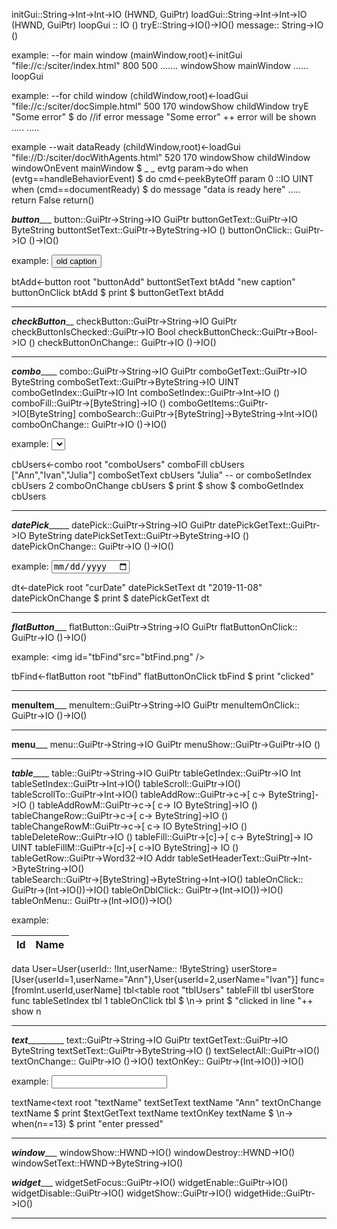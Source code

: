 initGui::String->Int->Int->IO (HWND, GuiPtr)
loadGui::String->Int->Int->IO (HWND, GuiPtr)
loopGui :: IO ()
tryE::String->IO()->IO()
message:: String->IO ()

example: --for main window
(mainWindow,root)<-initGui "file://c:/sciter/index.html" 800 500
.......
windowShow mainWindow
......
loopGui

example: --for child window
(childWindow,root)<-loadGui "file://c:/sciter/docSimple.html" 500 170
windowShow childWindow
tryE "Some error" $ do //if error message "Some error" ++ error will be shown 
  .....
  .....

example --wait dataReady
 (childWindow,root)<-loadGui "file://D:/sciter/docWithAgents.html" 520 170
  windowShow childWindow
  windowOnEvent mainWindow $ \_ _ evtg param->do
    when (evtg==handleBehaviorEvent) $ do
      cmd<-peekByteOff param 0 ::IO UINT
      when (cmd==documentReady) $ do
		message "data is ready here"
		.....
	return False
 return() 	

___________________________________button______________________________________
button::GuiPtr->String->IO GuiPtr
buttonGetText::GuiPtr->IO ByteString
buttontSetText::GuiPtr->ByteString->IO ()
buttonOnClick:: GuiPtr->IO ()->IO()

example: 
<input id="buttonAdd" type="button" value="old caption"/>

btAdd<-button root "buttonAdd"
buttontSetText btAdd "new caption"
buttonOnClick btAdd $ print $ buttonGetText btAdd
_______________________________________________________________________________

_________________________________checkButton___________________________________
checkButton::GuiPtr->String->IO GuiPtr
checkButtonIsChecked::GuiPtr->IO Bool
checkButtonCheck::GuiPtr->Bool->IO ()
checkButtonOnChange:: GuiPtr->IO ()->IO()
_______________________________________________________________________________

___________________________________combo_______________________________________
combo::GuiPtr->String->IO GuiPtr
comboGetText::GuiPtr->IO ByteString
comboSetText::GuiPtr->ByteString->IO UINT
comboGetIndex::GuiPtr->IO Int
comboSetIndex::GuiPtr->Int->IO ()  
comboFill::GuiPtr->[ByteString]->IO () 
comboGetItems::GuiPtr->IO[ByteString]
comboSearch::GuiPtr->[ByteString]->ByteString->Int->IO()
comboOnChange:: GuiPtr->IO ()->IO()

example: 
<select id="comboUsers"></select>

cbUsers<-combo root "comboUsers"
comboFill cbUsers ["Ann","Ivan","Julia"]
comboSetText  cbUsers "Julia" -- or comboSetIndex  cbUsers 2
comboOnChange cbUsers $ print $ show $ comboGetIndex cbUsers
_______________________________________________________________________________
_________________________________datePick______________________________________
datePick::GuiPtr->String->IO GuiPtr
datePickGetText::GuiPtr->IO ByteString
datePickSetText::GuiPtr->ByteString->IO ()
datePickOnChange:: GuiPtr->IO ()->IO()

example: 
<input id="curDate" type="date" lang="uk-Ukr" />

dt<-datePick root "curDate"
datePickSetText dt "2019-11-08"
datePickOnChange $ print $ datePickGetText dt
_______________________________________________________________________________
_________________________________flatButton____________________________________
flatButton::GuiPtr->String->IO GuiPtr
flatButtonOnClick:: GuiPtr->IO ()->IO()

example: 
<img id="tbFind"src="btFind.png" />

tbFind<-flatButton root "tbFind"
flatButtonOnClick tbFind $ print "clicked"
_______________________________________________________________________________
__________________________________menuItem_____________________________________
menuItem::GuiPtr->String->IO GuiPtr
menuItemOnClick:: GuiPtr->IO ()->IO()
_______________________________________________________________________________

____________________________________menu_______________________________________
menu::GuiPtr->String->IO GuiPtr
menuShow::GuiPtr->GuiPtr->IO ()
_______________________________________________________________________________

___________________________________table_______________________________________
table::GuiPtr->String->IO GuiPtr
tableGetIndex::GuiPtr->IO Int
tableSetIndex::GuiPtr->Int->IO()
tableScroll::GuiPtr->IO()  
tableScrollTo::GuiPtr->Int->IO()
tableAddRow::GuiPtr->c->[ c->  ByteString]->IO ()
tableAddRowM::GuiPtr->c->[ c-> IO ByteString]->IO ()
tableChangeRow::GuiPtr->c->[ c-> ByteString]->IO ()
tableChangeRowM::GuiPtr->c->[ c-> IO ByteString]->IO ()
tableDeleteRow::GuiPtr->IO ()
tableFill::GuiPtr->[c]->[ c-> ByteString]-> IO UINT
tableFillM::GuiPtr->[c]->[ c->IO ByteString]-> IO ()
tableGetRow::GuiPtr->Word32->IO Addr
tableSetHeaderText::GuiPtr->Int->ByteString->IO()  
tableSearch::GuiPtr->[ByteString]->ByteString->Int->IO()
tableOnClick:: GuiPtr->(Int->IO())->IO()
tableOnDblClick:: GuiPtr->(Int->IO())->IO()
tableOnMenu:: GuiPtr->(Int->IO())->IO()

example: 
<table  border="0" >
<thead ><tr><th>Id</th><th>Name</th></tr></thead>
<tbody id="tblUsers" >
</tbody>
</table>

data User=User{userId:: !Int,userName:: !ByteString}
userStore=[User{userId=1,userName="Ann"},User{userId=2,userName="Ivan"}]
func=[fromInt.userId,userName]
tbl<table root "tblUsers"
tableFill tbl userStore func
tableSetIndex tbl 1
tableOnClick tbl $ \n-> print $ "clicked in line "++ show n
_______________________________________________________________________________

_________________________________text__________________________________________
text::GuiPtr->String->IO GuiPtr
textGetText::GuiPtr->IO ByteString
textSetText::GuiPtr->ByteString->IO ()
textSelectAll::GuiPtr->IO()
textOnChange:: GuiPtr->IO ()->IO()
textOnKey:: GuiPtr->(Int->IO())->IO()

example:
<input id="textName" type="text"/>

textName<text root "textName"
textSetText textName "Ann"
textOnChange textName $ print $textGetText textName
textOnKey textName $ \n-> when(n==13) $ print "enter pressed"
_______________________________________________________________________________
___________________________________window______________________________________
windowShow::HWND->IO() 
windowDestroy::HWND->IO() 
windowSetText::HWND->ByteString->IO() 

___________________________________widget______________________________________
widgetSetFocus::GuiPtr->IO()
widgetEnable::GuiPtr->IO()
widgetDisable::GuiPtr->IO()
widgetShow::GuiPtr->IO()
widgetHide::GuiPtr->IO()
_______________________________________________________________________________

   

